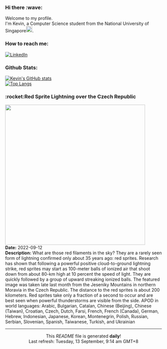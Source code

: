 <h3>Hi there :wave:</h3>

Welcome to my profile.   
I'm Kevin, a Computer Science student from the National University of Singapore<img src="https://img.icons8.com/color/96/000000/singapore-circular.png" width="20px"/>.</p>

<h3>How to reach me: </h3>
<a href="https://www.linkedin.com/in/kevin-foong/"><img alt="LinkedIn" src="https://img.shields.io/badge/linkedin-%230077B5.svg?&style=for-the-badge&logo=linkedin&logoColor=white" /></a> 

<h3>Github Stats: </h3> 

[![Kevin's GitHub stats](https://github-readme-stats.vercel.app/api?username=kevin9foong&theme=tokyonight)](https://github.com/anuraghazra/github-readme-stats) <br/>
[![Top Langs](https://github-readme-stats.vercel.app/api/top-langs/?username=kevin9foong&layout=compact&theme=tokyonight)](https://github.com/anuraghazra/github-readme-stats)

<h3>:rocket:Red Sprite Lightning over the Czech Republic</h3> 
<img width="450" src="https:&#x2F;&#x2F;apod.nasa.gov&#x2F;apod&#x2F;image&#x2F;2209&#x2F;sprites_scerba_4240.jpg" /><br/>
<b>Date:</b> 2022-09-12<br/>
<b>Description:</b> What are those red filaments in the sky? They are a rarely seen form of lightning confirmed only about 35 years ago: red sprites. Research has shown that following a powerful positive cloud-to-ground lightning strike, red sprites may start as 100-meter balls of ionized air that shoot down from about 80-km high at 10 percent the speed of light. They are quickly followed by a group of upward streaking ionized balls. The featured image was taken late last month from the Jeseniky Mountains in northern Moravia in the Czech Republic. The distance to the red sprites is about 200 kilometers. Red sprites take only a fraction of a second to occur and are best seen when powerful thunderstorms are visible from the side.    APOD in world languages: Arabic, Bulgarian, Catalan, Chinese (Beijing), Chinese (Taiwan), Croatian, Czech, Dutch, Farsi, French, French (Canada), German, Hebrew, Indonesian, Japanese, Korean, Montenegrin, Polish, Russian, Serbian, Slovenian,  Spanish, Taiwanese, Turkish, and  Ukrainian<br/>

------------
<p align="center">This <i>README</i> file is generated <b>daily</b>!</br>
Last refresh: Tuesday, 13 September, 9:14 am GMT+8<br />